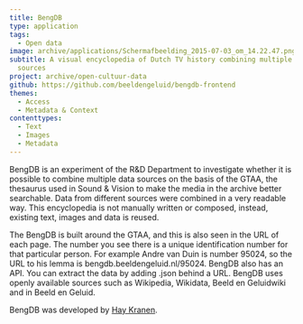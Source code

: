 ```yaml
---
title: BengDB
type: application
tags:
  - Open data
image: archive/applications/Schermafbeelding_2015-07-03_om_14.22.47.png
subtitle: A visual encyclopedia of Dutch TV history combining multiple open data
  sources
project: archive/open-cultuur-data
github: https://github.com/beeldengeluid/bengdb-frontend
themes:
  - Access
  - Metadata & Context
contenttypes:
  - Text
  - Images
  - Metadata
---
```


BengDB is an experiment of the R&D Department to investigate whether it is possible to combine multiple data sources on the basis of the GTAA, the thesaurus used in Sound & Vision to make the media in the archive better searchable. Data from different sources were combined in a very readable way. This encyclopedia is not manually written or composed, instead, existing text, images and data is reused.

The BengDB is built around the GTAA, and this is also seen in the URL of each page. The number you see there is a unique identification number for that particular person. For example Andre van Duin is number 95024, so the URL to his lemma is bengdb.beeldengeluid.nl/95024. BengDB also has an API. You can extract the data by adding .json behind a URL. BengDB uses openly available sources such as Wikipedia, Wikidata, Beeld en Geluidwiki and in Beeld en Geluid.

BengDB was developed by [Hay Kranen](http://www.haykranen.nl/).
